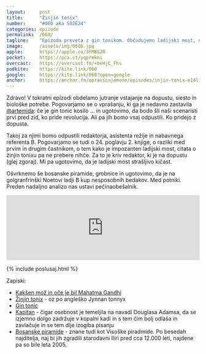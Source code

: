 ```yaml
---
layout: 	post
title:  	"Žinjin tonix"
number: 	"#060 aka S02E24"
categories:	epizode
permalink:	/060/
tagline: 	"Epizoda preveta z gin tonikom. Občudujemo ladijski most, na katerem je kopalna kad in ugotovimo, da Ford golgranfrinčanom pove, kar jim gre: Vi ste kup nesposobnih kretenov!"
image:		/assets/img/060b.jpg
apple:		https://apple.co/3hMBS2R
pocket:		https://pca.st/yqprekmi
overcast:	https://overcast.fm/+beHjC_Fhs
podkite:	https://kite.link/060
google:		https://kite.link/060?open=google
anchor:		https://anchor.fm/opravicujemose/episodes/injin-tonix-e14liut/a-a65oda6
---
```


Zdravo! V tokratni epizodi obdelamo jutranje vstajanje na dopustu, siesto in biološke potrebe. Pogovarjamo se o vprašanju, ki ga je nedavno zastavila [@artemida](https://twitter.com/artemida): če je gin tonic kosilo ... in ugotovimo, da bodo šli naši scenaristi prvi pred zid, ko pride revolucija. Ali pa jih bomo vsaj odpustili. Ko pridejo z dopusta. 

Takoj za njimi bomo odpustili redaktorja, asistenta režije in nabavnega referenta B. Pogovarjamo se tudi o 24. poglavju 2. knjige, o razliki med prvim in drugim častnikom, o tem kako je impozanten ladijski most, citata o žinjin tonixu pa ne prebere nihče. Za to je kriv redaktor, ki je na dopustu (glej zgoraj). Mi pa ugotovimo, da je ladijski most strašljivo kičast. 

Ošvrknemo še bosanske piramide, grobnice in ugotovimo, da je na golgranfrinški Noetovi ladji B kup nesposobnih bedakov. Med potniki. Preden nadaljno analizo nas ustavi pečinaobešalnik. 

<iframe src="https://www.listennotes.com/podcasts/opravičujemo-se-za/žinjin-tonix-CQR16AZ3GU5/embed/" height="170px" width="100%" style="width: 1px; min-width: 100%;" loading="lazy" frameborder="0" scrolling="no"></iframe>

{% include poslusaj.html %}

Zapiski:
- [Kakšen mož in oče je bil Mahatma Gandhi](https://www.quora.com/How-was-Mahatma-Gandhi-as-a-husband-and-a-father)
- [Žinjin tonix](https://hitchhikers.fandom.com/wiki/Jynnan_tonnyx) - oz po angleško Jynnan tonnyx
- [Gin tonic](https://en.wikipedia.org/wiki/Gin_and_tonic)
- [Kapitan](https://hitchhikers.fandom.com/wiki/Captain) - čigar osebnost je temeljila na navadi Douglasa Adamsa, da se izjemno dolgo zadržuje v kopalni kadi in s tem čim bolj odlaša in zavlačuje in se tem dlje izogiba pisanju
- [Bosanske piramide](https://sl.wikipedia.org/wiki/Viso%C5%A1ke_piramide) - znane tudi kot Visoške piradmide. Po besedah najditelja, naj bi jih zgradili starodavni Iliri pred cca 12.000 leti, najdene pa so bile leta 2005. 